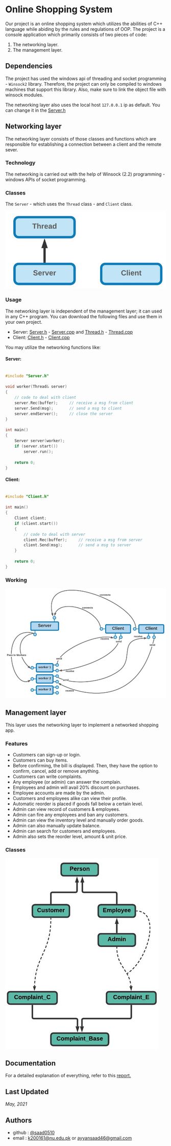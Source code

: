 # Online Shopping System

Our project is an online shopping system which utilizes the abilities of C++ language while abiding by the rules and regulations of
OOP. The project is a console application which primarily consists of two pieces of code:

1. The networking layer.
2. The management layer.
 
## Dependencies

The project has used the windows api of threading and socket programming - `Winsock2` library. Therefore, the project can only be compiled to windows machines that support this library. Also, make sure to link the object file with winsock modules.

The networking layer also uses the local host `127.0.0.1` ip as default. You can change it in the [Server.h](./Server/Headers/Server.h)

## Networking layer

The networking layer consists of those classes and functions which
are responsible for establishing a connection between a client and
the remote sever.

### Technology

The networking is carried out with the help of Winsock (2.2) programming - windows APIs of socket programming.

### Classes

The `Server` - which uses the `Thread` class - and `Client` class.

![networking - classes](./images/network_classes.jpg)

### Usage

The networking layer is independent of the management layer; it can used in any C++ program. You can download the following files and use them in your own project.

- Server: [Server.h](./Server/Headers/Server.h) - [Server.cpp](./Server/Headers/Server.cpp) and [Thread.h](./Server/Headers/Thread.h) - [Thread.cpp](./Server/Headers/Thread.cpp)
- Client: [Client.h](./Client/Headers/Client.h) - [Client.cpp](./Client/Headers/Client.cpp)

You may utilize the networking functions like:

#### Server:

```cpp

#include "Server.h"

void worker(Thread& server)
{
    // code to deal with client
    server.Rec(buffer);     // receive a msg from client
    server.Send(msg);       // send a msg to client
    server.endServer();     // close the server
}

int main()
{
    Server server(worker);
    if (server.start())
        server.run();

    return 0;
}
```


#### Client:

```cpp

#include "Client.h"

int main()
{
    Client client;
    if (client.start())
    {
        // code to deal with server
        client.Rec(buffer);     // receive a msg from server
        client.Send(msg);       // send a msg to server
    }
        
    return 0;
}
```

### Working

![networking - working](./images/network_working.jpg)

## Management layer

This layer uses the networking layer to implement a networked shopping app.

### Features

- Customers can sign-up or login.
- Customers can buy items.
- Before confirming, the bill is displayed. Then, they have the option to confirm, cancel, add or remove anything.
- Customers can write complaints.
- Any employee (or admin) can answer the complain.
- Employees and admin will avail 20% discount on purchases.
- Employee accounts are made by the admin.
- Customers and employees alike can view their profile.
- Automatic reorder is placed if goods fall below a certain level.
- Admin can view record of customers & employees.
- Admin can fire any employees and ban any customers.
- Admin can view the inventory level and manually order goods.
- Admin can also manually update balance.
- Admin can search for customers and employees.
- Admin also sets the reorder level, amount & unit price.

### Classes

![management - classes](./images/manage_classes.jpg)

## Documentation

For a detailed explanation of everything, refer to this [report.](./REPORT.pdf)

## Last Updated

_May, 2021_

## Authors

- github : [@saad0510](https://www.github.com/saad0510)
- email  : k200161@nu.edu.pk or ayyansaad46@gmail.com

